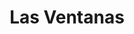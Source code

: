 ---
title: Las Ventanas
phone: (408) 265-9300
website: http://www.caremgt.com/las-ventanas.html
management: CA Real Estate Management Corp.
location: "San Jose"
tags: []
---